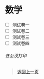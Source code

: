 # 数学
- [ ] 测试卷一
- [ ] 测试卷二
- [ ] 测试卷三
- [ ] 测试卷四
###### 甚至没打印
>[返回上一页](https://zhs141.github.io/homework/eight_han/index.html)
